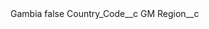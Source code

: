 <?xml version="1.0" encoding="UTF-8"?>
<CustomMetadata xmlns="http://soap.sforce.com/2006/04/metadata" xmlns:xsi="http://www.w3.org/2001/XMLSchema-instance" xmlns:xsd="http://www.w3.org/2001/XMLSchema">
    <label>Gambia</label>
    <protected>false</protected>
    <values>
        <field>Country_Code__c</field>
        <value xsi:type="xsd:string">GM</value>
    </values>
    <values>
        <field>Region__c</field>
        <value xsi:nil="true"/>
    </values>
</CustomMetadata>
